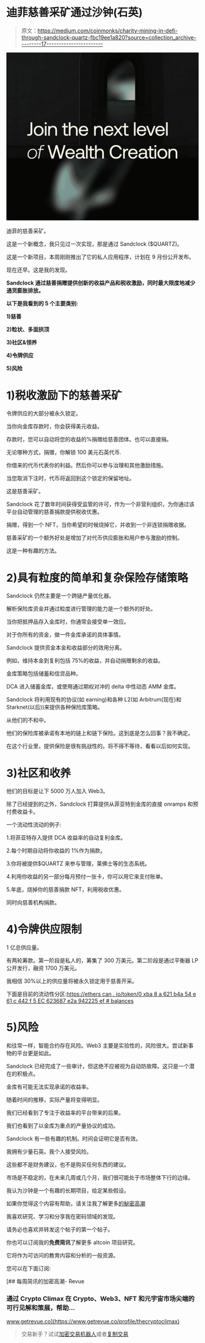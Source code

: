 # 迪菲慈善采矿通过沙钟(石英)

> 原文：<https://medium.com/coinmonks/charity-mining-in-defi-through-sandclock-quartz-fbc19ee1a820?source=collection_archive---------17----------------------->

![](img/33cc81854e2a969247e8ebc852298c04.png)

迪菲的慈善采矿。

这是一个新概念，我只见过一次实现，那是通过 Sandclock ($QUARTZ)。

这是一个新项目，本周刚刚推出了它的私人应用程序，计划在 9 月份公开发布。

现在还早。这是我的发现。

**Sandclock 通过慈善捐赠提供创新的收益产品和税收激励，同时最大限度地减少通货膨胀排放。**

**以下是我看到的 5 个主要类别:**

**1)慈善**

**2)粒状、多面拱顶**

**3)社区&领养**

**4)令牌供应**

**5)风险**

# 1)税收激励下的慈善采矿

令牌供应的大部分被永久锁定。

当你向金库存款时，你会获得美元收益。

存款时，您可以自动将您的收益的%捐赠给慈善团体。也可以直接捐。

无论哪种方式，捐赠，你解锁 100 美元石英代币.

你借来的代币代表你的利益。然后你可以参与治理和其他激励措施。

当您取消下注时，代币将返回到这个锁定的保留地址。

这是慈善采矿。

Sandclock 花了数年时间获得受监管的许可，作为一个非营利组织，为你通过该平台自动管理的慈善捐款提供税收优惠。

捐赠，得到一个 NFT，当你希望的时候烧掉它，并收到一个非连锁捐赠收据。

慈善采矿的一个额外好处是增加了对代币供应膨胀和用户参与激励的控制。

这是一种有趣的方法。

# 2)具有粒度的简单和复杂保险存储策略

Sandclock 仍然主要是一个跨链产量优化器。

解析保险库资金并通过粒度进行管理的能力是一个额外的好处。

当你把抵押品存入金库时，你通常会接受单一效应。

对于你所有的资金，做一件金库承诺的具体事情。

Sandclock 提供资金本金和收益部分的效用分离。

例如，维持本金到复利包括 75%的收益，并自动捐赠剩余的收益。

金库策略包括储蓄和信贷品种。

DCA 进入储蓄金库，或使用通过期权对冲的 delta 中性动态 AMM 金库。

Sandclock 将利用现有的协议(如 earning)和各种 L2(如 Arbitrum(现在)和 Starknet(以后))来提供各种保险库策略。

从他们的不和中。

他们的保险库被承诺有本地的链上和链下保险。这到底是怎么回事？我不确定。

在这个行业里，提供保险是很有挑战性的。将不得不等待，看看以后如何实现。

# 3)社区和收养

他们的目标是让下 5000 万人加入 Web3。

除了已经提到的之外，Sandclock 打算提供从菲亚特到金库的直接 onramps 和预付费收益卡。

一个流动性流动的例子:

1.将菲亚特存入提供 DCA 收益率的自动复利金库。

2.每个时期自动将你收益的 1%作为捐款。

3.你将被提供$QUARTZ 来参与管理，莱佛士等的生态系统。

4.利用你收益的另一部分每月预付一张卡，你可以用它来支付账单。

5.年底，烧掉你的慈善捐款 NFT，利用税收优惠。

同时向慈善机构捐款。

# 4)令牌供应限制

1 亿总供应量。

有两轮筹款。第一阶段是私人的，筹集了 300 万美元。第二阶段是通过平衡器 LP 公开发行，融资 1700 万美元。

我相信 30%以上的供应量将被永久锁定用于慈善开采。

下面是目前的流动性分区:[https://ethers can . io/token/0 xba 8 a 621 b4a 54 e 61 c 442 f 5 EC 623687 e2a 942225 ef # balances](https://etherscan.io/token/0xba8a621b4a54e61c442f5ec623687e2a942225ef#balances)

# 5)风险

和往常一样，智能合约存在风险。Web3 主要是实验性的，风险很大。尝试新事物的平台更是如此。

Sandclock 已经完成了一些审计，但这绝不应被视为自动防故障。这只是一个潜在的积极点。

金库有可能无法实现承诺的收益率。

随着时间的推移，实际产量将变得明显。

我们已经看到了专注于收益率的平台带来的后果。

我们也看到了以金库为重点的产量协议的成功。

Sandclock 有一些有趣的机制。时间会证明它是否有效。

我拥有少量石英。我个人接受风险。

这些都不是财务建议，也不是购买任何东西的建议。

市场是不稳定的，在未来几周或几个月，我们很可能处于市场整体下行的边缘。

我认为沙钟是一个有趣的长期项目，给定某些假设。

如果你觉得这个内容有帮助，请关注我了解更多[的秘密高潮](https://medium.com/u/ac6a6e914928?source=post_page-----fbc19ee1a820--------------------------------)

我喜欢研究、学习和分享我在密码领域的发现。

请务必也喜欢并转发这个帖子的第一个帖子。

你也可以订阅我的**免费简讯**了解更多 altcoin 项目研究。

它将作为可访问的教育内容和分析的一般资源。

您可以在下面订阅:

[](https://www.getrevue.co/profile/thecryptoclimax) [## 每周简讯的加密高潮- Revue

### 通过 Crypto Climax 在 Crypto、Web3、NFT 和元宇宙市场尖端的可行见解和策展，帮助…

www.getrevue.co](https://www.getrevue.co/profile/thecryptoclimax) 

> 交易新手？试试[加密交易机器人](/coinmonks/crypto-trading-bot-c2ffce8acb2a)或者[复制交易](/coinmonks/top-10-crypto-copy-trading-platforms-for-beginners-d0c37c7d698c)